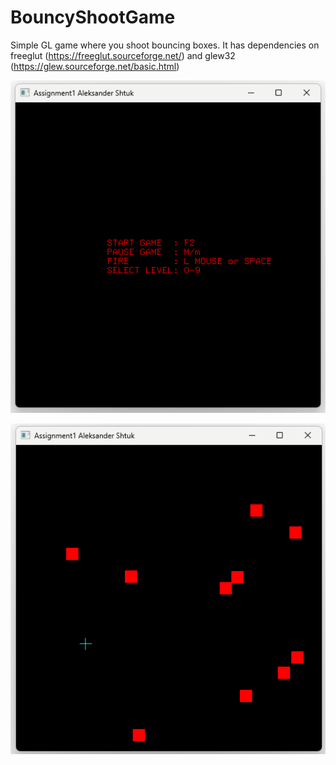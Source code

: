 # BouncyShootGame
Simple GL game where you shoot bouncing boxes.  It has dependencies on freeglut (https://freeglut.sourceforge.net/) and glew32 (https://glew.sourceforge.net/basic.html)

![Screenshot](README/Menu.png)  
  
  
![Screenshot](README/Game.png)
